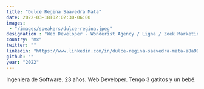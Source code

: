 ```yaml
---
title: "Dulce Regina Saavedra Mata"
date: 2022-03-18T02:02:30-06:00
images: 
 - "/images/speakers/dulce-regina.jpeg"
designation : "Web Developer - Wonderist Agency / Ligna / Zoek Marketing"
country: "mx"
twitter: ""
linkedin: "https://www.linkedin.com/in/dulce-regina-saavedra-mata-a8a9901b8/"
github: ""
year: "2022"
---
```


Ingeniera de Software. 23 años. Web Developer. Tengo 3 gatitos y un bebé.


